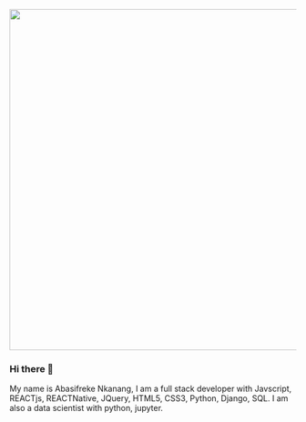 <p align="middle">
  <img width="600" src="https://tenor.com/view/python3-coding-python-ddsry-code-gif-19217575"/>
</p>

### Hi there 👋

<!--


Here are some ideas to get you started:

- 🔭 I’m currently working on ...
- 🌱 I’m currently learning ...
- 👯 I’m looking to collaborate on ...any web dev or data science project
- 🤔 I’m looking for help with ...data science projects
- 💬 Ask me about ...anything on web development, or data science
- 📫 How to reach me: ...contact me @abasifrekenkanang@gmail.com
- 😄 Pronouns: ...He
- ⚡ Fun fact: ...
-->


My name is Abasifreke Nkanang, I am a full stack developer with Javscript, REACTjs, REACTNative, JQuery, HTML5, CSS3, Python, Django, SQL.
I am also a data scientist with python, jupyter.
